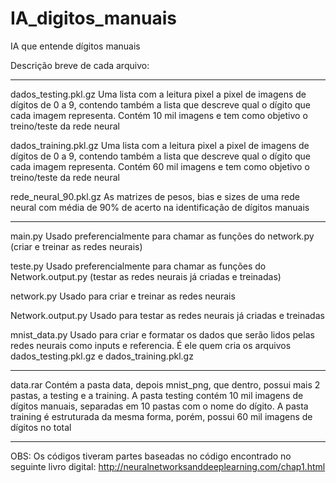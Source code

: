 # IA_digitos_manuais
IA que entende dígitos manuais

Descrição breve de cada arquivo:

--------------------------------------------------------------------------------------------------

dados_testing.pkl.gz
Uma lista com a leitura pixel a pixel de imagens de dígitos de 0 a 9, contendo também a lista 
que descreve qual o dígito que cada imagem representa. Contém 10 mil imagens e tem como objetivo
o treino/teste da rede neural

dados_training.pkl.gz
Uma lista com a leitura pixel a pixel de imagens de dígitos de 0 a 9, contendo também a lista 
que descreve qual o dígito que cada imagem representa. Contém 60 mil imagens e tem como objetivo
o treino/teste da rede neural

rede_neural_90.pkl.gz
As matrizes de pesos, bias e sizes de uma rede neural com média de 90% de acerto na identificação
de dígitos manuais

--------------------------------------------------------------------------------------------------

main.py
Usado preferencialmente para chamar as funções do network.py (criar e treinar as redes neurais)

teste.py
Usado preferencialmente para chamar as funções do Network.output.py (testar as redes neurais já criadas e treinadas)

network.py
Usado para criar e treinar as redes neurais

Network.output.py
Usado para testar as redes neurais já criadas e treinadas

mnist_data.py
Usado para criar e formatar os dados que serão lidos pelas redes neurais como inputs e referencia. É ele quem cria os arquivos
dados_testing.pkl.gz e dados_training.pkl.gz

--------------------------------------------------------------------------------------------------

data.rar
Contém a pasta data, depois mnist_png, que dentro, possui mais 2 pastas, a testing e a training. A pasta testing
contém 10 mil imagens de dígitos manuais, separadas em 10 pastas com o nome do dígito. A pasta
training é estruturada da mesma forma, porém, possui 60 mil imagens de dígitos no total

--------------------------------------------------------------------------------------------------

OBS: Os códigos tiveram partes baseadas no código encontrado no seguinte livro digital: http://neuralnetworksanddeeplearning.com/chap1.html
